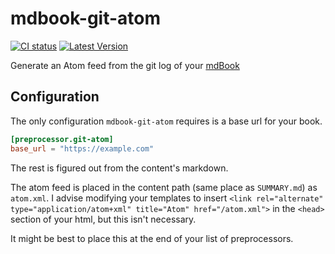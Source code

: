 # mdbook-git-atom

[![CI status](https://ci.younata.com/api/v1/pipelines/knowledge/jobs/mdbook-git-atom/badge)](https://ci.younata.com/teams/main/pipelines/knowledge/jobs/mdbook-git-atom/)
[![Latest Version](https://img.shields.io/crates/v/mdbook-git-atom.svg)](https://crates.io/crates/mdbook-git-atom)

Generate an Atom feed from the git log of your [mdBook](https://github.com/rust-lang/mdbook)

## Configuration

The only configuration `mdbook-git-atom` requires is a base url for your book.

```toml
[preprocessor.git-atom]
base_url = "https://example.com"
```

The rest is figured out from the content's markdown.

The atom feed is placed in the content path (same place as `SUMMARY.md`) as `atom.xml`. I advise modifying your templates to insert `<link rel="alternate" type="application/atom+xml" title="Atom" href="/atom.xml">` in the `<head>` section of your html, but this isn't necessary.

It might be best to place this at the end of your list of preprocessors.
